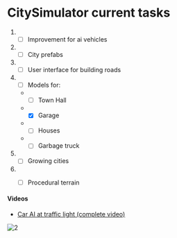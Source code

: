 # CitySimulator current tasks

1. - [ ] Improvement for ai vehicles 
1. - [ ] City prefabs 
1. - [ ] User interface for building roads
1. - [ ] Models for:
    * - [ ] Town Hall
    * - [x] Garage
    * - [ ] Houses
    * - [ ] Garbage truck 
1. - [ ] Growing cities
1. - [ ] Procedural terrain


#### Videos 
* [Car AI at traffic light (complete video)](https://www.youtube.com/watch?v=vxhp9CbZrtk&feature=youtu.be)

![2](https://github.com/MichelangeloConserva/CitySimulator2.0/blob/master/media/city.gif)
